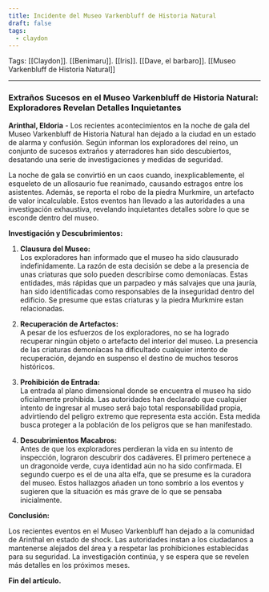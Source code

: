 ```yaml
---
title: Incidente del Museo Varkenbluff de Historia Natural
draft: false
tags:
  - claydon
---
```

Tags: [[Claydon]]. [[Benimaru]]. [[Iris]]. [[Dave, el barbaro]]. [[Museo Varkenbluff de Historia Natural]]



---

### Extraños Sucesos en el Museo Varkenbluff de Historia Natural: Exploradores Revelan Detalles Inquietantes

**Arinthal, Eldoria** - Los recientes acontecimientos en la noche de gala del Museo Varkenbluff de Historia Natural han dejado a la ciudad en un estado de alarma y confusión. Según informan los exploradores del reino, un conjunto de sucesos extraños y aterradores han sido descubiertos, desatando una serie de investigaciones y medidas de seguridad.

La noche de gala se convirtió en un caos cuando, inexplicablemente, el esqueleto de un allosaurio fue reanimado, causando estragos entre los asistentes. Además, se reporta el robo de la piedra Murkmire, un artefacto de valor incalculable. Estos eventos han llevado a las autoridades a una investigación exhaustiva, revelando inquietantes detalles sobre lo que se esconde dentro del museo.

**Investigación y Descubrimientos:**

1. **Clausura del Museo:**  
   Los exploradores han informado que el museo ha sido clausurado indefinidamente. La razón de esta decisión se debe a la presencia de unas criaturas que solo pueden describirse como demoníacas. Estas entidades, más rápidas que un parpadeo y más salvajes que una jauría, han sido identificadas como responsables de la inseguridad dentro del edificio. Se presume que estas criaturas y la piedra Murkmire estan relacionadas.

2. **Recuperación de Artefactos:**  
   A pesar de los esfuerzos de los exploradores, no se ha logrado recuperar ningún objeto o artefacto del interior del museo. La presencia de las criaturas demoníacas ha dificultado cualquier intento de recuperación, dejando en suspenso el destino de muchos tesoros históricos.

3. **Prohibición de Entrada:**  
   La entrada al plano dimensional donde se encuentra el museo ha sido oficialmente prohibida. Las autoridades han declarado que cualquier intento de ingresar al museo será bajo total responsabilidad propia, advirtiendo del peligro extremo que representa esta acción. Esta medida busca proteger a la población de los peligros que se han manifestado.

4. **Descubrimientos Macabros:**  
   Antes de que los exploradores perdieran la vida en su intento de inspección, lograron descubrir dos cadáveres. El primero pertenece a un dragonoide verde, cuya identidad aún no ha sido confirmada. El segundo cuerpo es el de una alta elfa, que se presume es la curadora del museo. Estos hallazgos añaden un tono sombrío a los eventos y sugieren que la situación es más grave de lo que se pensaba inicialmente.

**Conclusión:**

Los recientes eventos en el Museo Varkenbluff han dejado a la comunidad de Arinthal en estado de shock. Las autoridades instan a los ciudadanos a mantenerse alejados del área y a respetar las prohibiciones establecidas para su seguridad. La investigación continúa, y se espera que se revelen más detalles en los próximos meses.

**Fin del artículo.**